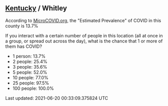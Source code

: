 
## [Kentucky](/united-states/kentucky) / Whitley

According to [MicroCOVID.org](http://microcovid.org),
the "Estimated Prevalence" of COVID in this county is 13.7%

If you interact with a certain number of people in this location
(all at once in a group, or spread out across the day), what is the chance that
1 or more of them has COVID?

- 1 person: 13.7%
- 2 people: 25.4%
- 3 people: 35.6%
- 5 people: 52.0%
- 10 people: 77.0%
- 25 people: 97.5%
- 100 people: 100.0%

Last updated: 2021-06-20 00:33:09.375824 UTC
